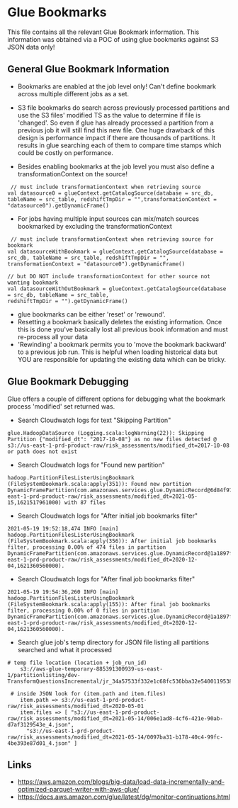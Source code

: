 # Glue Bookmarks

This file contains all the relevant Glue Bookmark information. This information was obtained via a POC of using glue bookmarks against S3 JSON data only!

## General Glue Bookmark Information
* Bookmarks are enabled at the job level only! Can't define bookmark across multiple different jobs as a set.
* S3 file bookmarks do search across previously processed partitions and use the S3 files' modified TS as the value to determine if file is 'changed'. So even if glue has already processed a partition from a previous job it will still find this new file. One huge drawback of this design is performance impact if there are thousands of partitions. It results in glue searching each of them to compare time stamps which could be costly on performance.

* Besides enabling bookmarks at the job level you must also define a transformationContext on the source!
```
 // must include transformationContext when retrieving source
val datasource0 = glueContext.getCatalogSource(database = src_db, tableName = src_table, redshiftTmpDir = "",transformationContext = "datasource0").getDynamicFrame()
```

* For jobs having multiple input sources can mix/match sources bookmarked by excluding the transformationContext 
```
 // must include transformationContext when retrieving source for bookmark
val datasourceWithBookmark = glueContext.getCatalogSource(database = src_db, tableName = src_table, redshiftTmpDir = "",  transformationContext = "datasource0").getDynamicFrame()

// but DO NOT include transformationContext for other source not wanting bookmark
val datasourceWithOutBookmark = glueContext.getCatalogSource(database = src_db, tableName = src_table, 
redshiftTmpDir = "").getDynamicFrame()      
```

* glue bookmarks can be either 'reset' or 'rewound'.
* Resetting a bookmark basically deletes the existing information. Once this is done you've basically lost all previous book information and must re-process all your data
* 'Rewinding' a bookmark permits you to 'move the bookmark backward' to a previous job run. This is helpful when loading historical data but YOU are responsible for updating the existing data which can be tricky.

## Glue Bookmark Debugging
Glue offers a couple of different options for debugging what the bookmark process 'modified' set returned was.

* Search Cloudwatch logs for text "Skipping Partition"
```	
glue.HadoopDataSource (Logging.scala:logWarning(22)): Skipping Partition {"modified_dt": "2017-10-08"} as no new files detected @ s3://us-east-1-prd-product-raw/risk_assessments/modified_dt=2017-10-08 or path does not exist
```

* Search Cloudwatch logs for "Found new partition"
``` 	
hadoop.PartitionFilesListerUsingBookmark (FileSystemBookmark.scala:apply(351)): Found new partition DynamicFramePartition(com.amazonaws.services.glue.DynamicRecord@6d84f97d,s3://us-east-1-prd-product-raw/risk_assessments/modified_dt=2021-05-15,1621517961000) with 87 files
```

* Search Cloudwatch logs for "After initial job bookmarks filter"
``` 	
2021-05-19 19:52:18,474 INFO [main] hadoop.PartitionFilesListerUsingBookmark (FileSystemBookmark.scala:apply(356)): After initial job bookmarks filter, processing 0.00% of 474 files in partition DynamicFramePartition(com.amazonaws.services.glue.DynamicRecord@1a1897f,s3://us-east-1-prd-product-raw/risk_assessments/modified_dt=2020-12-04,1621360560000).
```

* Search Cloudwatch logs for "After final job bookmarks filter"
```
2021-05-19 19:54:36,260 INFO [main] hadoop.PartitionFilesListerUsingBookmark (FileSystemBookmark.scala:apply(155)): After final job bookmarks filter, processing 0.00% of 0 files in partition DynamicFramePartition(com.amazonaws.services.glue.DynamicRecord@1a1897f,s3://us-east-1-prd-product-raw/risk_assessments/modified_dt=2020-12-04,1621360560000).
```

* Search glue job's temp directory for JSON file listing all partitions searched and what it processed
```
# temp file location (location + job_run_id)
	s3://aws-glue-temporary-885391300939-us-east-1/partitionlisting/dev-TransformQuestionsIncremental/jr_34a57533f332e1c68fc536bba32e5400119538c377f6e7be59decb9e9e153515/

 # inside JSON look for (item.path and item.files)
	item.path => s3://us-east-1-prd-product-raw/risk_assessments/modified_dt=2020-05-01
	item.files => [ "s3://us-east-1-prd-product-raw/risk_assessments/modified_dt=2021-05-14/006e1ad8-4cf6-421e-90ab-d7af3129543e_4.json",
      "s3://us-east-1-prd-product-raw/risk_assessments/modified_dt=2021-05-14/0097ba31-b178-40c4-99fc-4be393e87d01_4.json" ]
```



## Links

* https://aws.amazon.com/blogs/big-data/load-data-incrementally-and-optimized-parquet-writer-with-aws-glue/
* https://docs.aws.amazon.com/glue/latest/dg/monitor-continuations.html
